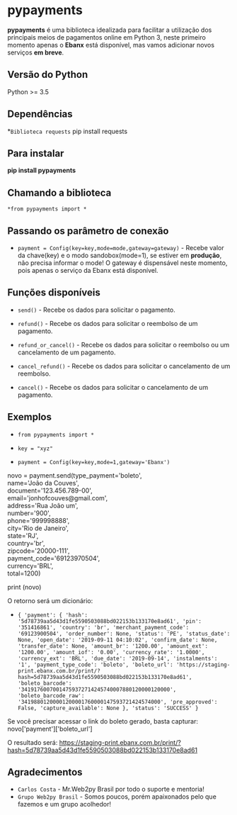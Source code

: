 # pypayments

**pypayments** é uma biblioteca idealizada para facilitar a utilização dos principais meios de pagamentos online em Python 3, neste primeiro momento apenas o **Ebanx** está disponível, mas vamos adicionar novos serviços **em breve**.

## Versão do Python

Python >= 3.5

## Dependências

*`Biblioteca requests`
pip install requests

## Para instalar

**pip install pypayments**

## Chamando a biblioteca

`*from pypayments import *`

## Passando os parâmetro de conexão

* `payment = Config(key=key,mode=mode,gateway=gateway)` - Recebe valor da chave(key) e o modo sandobox(mode=1), se estiver em **produção**, não precisa informar o mode! O gateway é dispensável neste momento, pois apenas o serviço da Ebanx está disponível.

## Funções disponíveis

* `send()` - Recebe os dados para solicitar o pagamento.

* `refund()` - Recebe os dados para solicitar o reembolso de um pagamento.

* `refund_or_cancel()` - Recebe os dados para solicitar o reembolso ou um cancelamento de um pagamento.

* `cancel_refund()` - Recebe os dados para solicitar o cancelamento de um reembolso.

* `cancel()` - Recebe os dados para solicitar o cancelamento de um pagamento.

## Exemplos

* `from pypayments import *`

* `key = "xyz"`

* `payment = Config(key=key,mode=1,gateway='Ebanx')`



<p>
novo = payment.send(type_payment='boleto',<br />
                    name='João da Couves', <br />
                    document='123.456.789-00',<br />
                    email='jonhofcouves@gmail.com', <br />
                    address='Rua João um', <br />
                    number='900', <br />
                    phone='999998888',<br />
                    city='Rio de Janeiro',<br />
                    state='RJ',<br />
                    country='br',<br />
                    zipcode='20000-111',<br />
                    payment_code='69123970504',<br />
                    currency='BRL',<br />
                    total=1200)<br />

print (novo)

</p>

O retorno será um dicionário:

* `{
  'payment': {
    'hash': '5d78739aa5d43d1fe5590503088bd022153b133170e8ad61',
    'pin': '351416861',
    'country': 'br',
    'merchant_payment_code': '69123900504',
    'order_number': None,
    'status': 'PE',
    'status_date': None,
    'open_date': '2019-09-11 04:10:02',
    'confirm_date': None,
    'transfer_date': None,
    'amount_br': '1200.00',
    'amount_ext': '1200.00',
    'amount_iof': '0.00',
    'currency_rate': '1.0000',
    'currency_ext': 'BRL',
    'due_date': '2019-09-14',
    'instalments': '1',
    'payment_type_code': 'boleto',
    'boleto_url': 'https://staging-print.ebanx.com.br/print/?hash=5d78739aa5d43d1fe5590503088bd022153b133170e8ad61',
    'boleto_barcode': '34191760070014759372714245740007880120000120000',
    'boleto_barcode_raw': '34198801200001200001760000147593721424574000',
    'pre_approved': False,
    'capture_available': None
  },
  'status': 'SUCCESS'
}`

Se você precisar acessar o link do boleto gerado, basta capturar: novo['payment']['boleto_url']

O resultado será: https://staging-print.ebanx.com.br/print/?hash=5d78739aa5d43d1fe5590503088bd022153b133170e8ad61


## Agradecimentos

* `Carlos Costa` - Mr.Web2py Brasil por todo o suporte e mentoria!
* `Grupo Web2py Brasil` - Somos poucos, porém apaixonados pelo que fazemos e um grupo acolhedor! 

